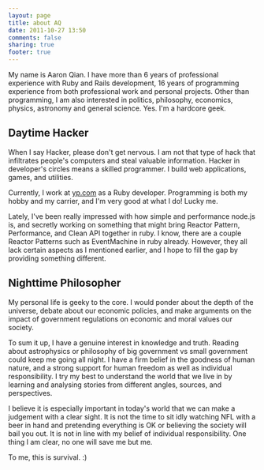 ```yaml
---
layout: page
title: about AQ
date: 2011-10-27 13:50
comments: false
sharing: true
footer: true
---
```



My name is Aaron Qian. I have more than 6 years of professional experience
with Ruby and Rails development, 16 years of programming experience
from both professional work and personal projects. Other than programming,
I am also interested in politics, philosophy, economics, physics, astronomy and
general science. Yes. I'm a hardcore geek.


## Daytime Hacker

When I say Hacker, please don't get nervous. I am not that type of hack that infiltrates
people's computers and steal valuable information. Hacker in developer's circles means
a skilled programmer. I build web applications, games, and utilities.

Currently, I work at [yp.com](http://yp.com) as a Ruby developer.
Programming is both my hobby and my carrier, and I'm very good at what I do! Lucky me.

Lately, I've been really impressed with how simple and performance node.js is,
and secretly working on something that might bring Reactor Pattern, Performance,
and Clean API together in ruby. I know, there are a couple Reactor Patterns
such as EventMachine in ruby already. However, they all lack certain aspects as I
mentioned earlier, and I hope to fill the gap by providing something different.

## Nighttime Philosopher

My personal life is geeky to the core. I would ponder about the depth of the universe,
debate about our economic policies, and make arguments on the impact of government
regulations on economic and moral values our society.

To sum it up, I have a genuine interest in knowledge and truth.
Reading about astrophysics or philosophy of big government vs small government could keep me
going all night. I have a firm belief in the goodness of human nature,
and a strong support for human freedom as well as individual responsibility.
I try my best to understand the world that we live in by learning and analysing stories from
different angles, sources, and perspectives.

I believe it is especially important in today's world that we can make a judgement with a clear
sight. It is not the time to sit idly watching NFL with a beer in hand and pretending
everything is OK or believing the society will bail you out. It is not in line with my belief
of individual responsibility. One thing I am clear, no one will save me but me.

To me, this is survival. :)
